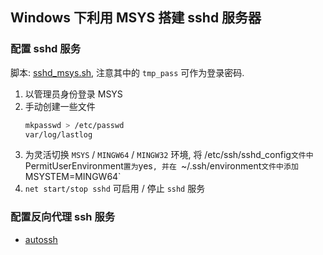 ## Windows 下利用 MSYS 搭建 sshd 服务器

### 配置 sshd 服务

脚本: [sshd_msys.sh](../src/sshd_msys.sh), 注意其中的 `tmp_pass` 可作为登录密码.

1. 以管理员身份登录 MSYS
1. 手动创建一些文件
   ```bash
   mkpasswd > /etc/passwd
   var/log/lastlog
   ```
1. 为灵活切换 `MSYS` / `MINGW64` / `MINGW32` 环境,
   将 /etc/ssh/sshd_config` 文件中 `PermitUserEnvironment` 置为 `yes`,
   并在 `~/.ssh/environment` 文件中添加 `MSYSTEM=MINGW64`
1. `net start/stop sshd` 可启用 / 停止 `sshd` 服务

### 配置反向代理 ssh 服务


- [autossh][autossh-additional-pkgs-repo]



[msys2]: http://www.msys2.org
[autossh-additional-pkgs-repo]: https://github.com/mati865/MSYS2-additional-packages
